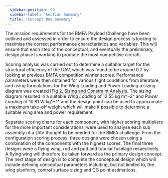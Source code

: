 ```yaml
---
  sidebar-position: 99
  sidebar-label: 'Section Summary'
  title: 'Concept One Summary'
---
```


The mission requirements for the BMFA Payload Challenge have been outlined and assessed in order to ensure the design process is looking to maximise the correct performance characteristics and variables. This will ensure that each step of the conceptual, and eventually the preliminary, design phase is working to produce the most competitive aircraft.

Scoring analysis was carried out to determine a suitable target for the structural efficiency of the UAV, which was found to be around $0.7$ by looking at previous BMFA competition winner scores. Performance parameters were then obtained for various flight conditions from literature, and using formulations for the Wing Loading and Power Loading a sizing diagram was created [[Fig 2, Sizing and Constraint Analysis](./sizing). The sizing diagram resulted in a suitable *Wing Loading* of 12.55 kg m^−2^ and *Power Loading* of 10.81 W kg^−1^ and the design point can be used to approximate a maximum take-off weight which will make it possible to determine a suitable wing area and power requirement.

Separate scoring charts for each component, with higher scoring multipliers for the more important considerations, were used to analyse each sub assembly of a UAV thought to be needed for the BMFA challenge. From the configuration scoring process, three designs were chosen using a combination of the components with the highest scores. The final three designs were a flying wing, rod and pod and tubular fuselage respectively. A flying wing will therefore be taken forward as the primary design concept. The next stage of design is to complete the conceptual design which will include defining conceptual parameters including, but not limited to, the wing planform, control surface sizing and CG point estimations.